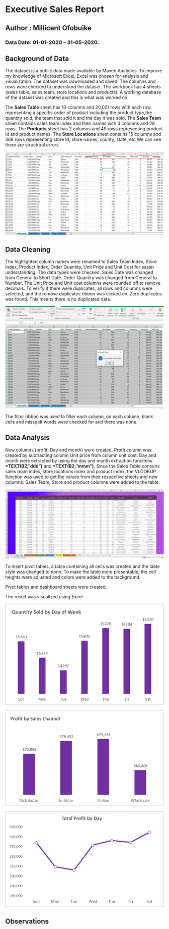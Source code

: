 # Executive Sales Report
## Author : Millicent Ofobuike
### Data Date: 01-01-2020 – 31-05-2020.

## Background of Data
The dataset is a public data made available by Maven Analytics. To improve my knowledge of Microsoft Excel, Excel was chosen for analysis and visualization.
The dataset was downloaded and saved. The columns and rows were checked to understand the dataset. The workbook has 4 sheets (sales table, sales team, store locations and products). A working database of the dataset was created and this is what was worked on. 

The **Sales Table** sheet has 10 columns and 20,001 rows with each row representing a specific order of product including the product type,the quantity sold, the team that sold it and the day it was sold. The **Sales Team** sheet contains sales team index and their names with 3 columns and 29 rows. The **Products** sheet has 2 columns and 49 rows representing product id and product names. The **Store Locations** sheet contains 15 columns and 368 rows representing store Id, store names, county, state, etc
We can see there are structural errors.

![dirty](dirty_data.png)

## Data Cleaning

The highlighted column names were renamed to Sales Team Index, Store Index, Product Index, Order Quantity, Unit Price and Unit Cost for easier understanding. 
The data types were checked. Sales Date was changed from General to Short Date. Order Quantity was changed from General to Number. The Unit Price and Unit cost columns were rounded off to remove decimals.
To verify if there were duplicates, all rows and columns were selected, and the remove duplicates ribbon was clicked on. Zero duplicates was found. This means there is no duplicated data.

![duplicates](duplicate_pix.png)

The filter ribbon was used to filter each column, on each column, blank cells and misspelt words were checked for and there was none.  

## Data Analysis
New columns (profit, Day and month) were created. Profit column was created by subtracting column Unit price from column unit cost. Day and month were extracted by using the day and month extraction functions **=TEXT(B2,”ddd”)** and **=TEXT(B2,”mmm”)**.
Since the Sales Table contains sales team index, store locations index and product index, the VLOOKUP function was used to get the values from their respective sheets and new columns: Sales Team, Store and product columns were added to the table.

![cleaned](cleaned_data.png)

To insert pivot tables, a table containing all cells was created and the table style was changed to none. To make the table more presentable, the cell heights were adjusted and colors were added to the background.

Pivot tables and dashboard sheets were created.

The result was visualized using Excel. 


![chart](chart1.png)


![chart](chart2.png)

![chart](chart3.png)



## Observations
